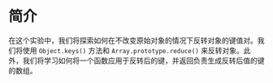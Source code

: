 # 简介

在这个实验中，我们将探索如何在不改变原始对象的情况下反转对象的键值对。我们将使用 `Object.keys()` 方法和 `Array.prototype.reduce()` 来反转对象。此外，我们将学习如何将一个函数应用于反转后的键，并返回负责生成反转后值的键的数组。
